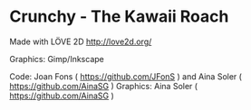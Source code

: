 Crunchy - The Kawaii Roach
============

Made with LÖVE 2D
http://love2d.org/

Graphics: Gimp/Inkscape

Code: Joan Fons ( https://github.com/JFonS ) and Aina Soler ( https://github.com/AinaSG )
Graphics: Aina Soler ( https://github.com/AinaSG )


